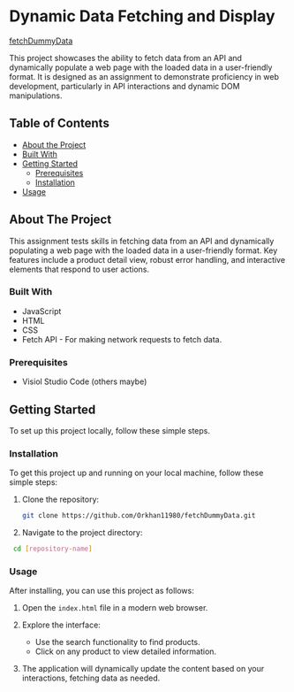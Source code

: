 # Dynamic Data Fetching and Display


[fetchDummyData](https://orkhan11980.github.io/fetchDummyData/)



This project showcases the ability to fetch data from an API and dynamically populate a web page with the loaded data in a user-friendly format. It is designed as an assignment to demonstrate proficiency in web development, particularly in API interactions and dynamic DOM manipulations.

## Table of Contents
- [About the Project](#about-the-project)
- [Built With](#built-with)
- [Getting Started](#getting-started)
  - [Prerequisites](#prerequisites)
  - [Installation](#installation)
- [Usage](#usage)




## About The Project

This assignment tests skills in fetching data from an API and dynamically populating a web page with the loaded data in a user-friendly format. Key features include a product detail view, robust error handling, and interactive elements that respond to user actions.

### Built With

- JavaScript
- HTML
- CSS
- Fetch API - For making network requests to fetch data.

### Prerequisites
- Visiol Studio Code (others maybe)
  
## Getting Started

To set up this project locally, follow these simple steps.

### Installation

To get this project up and running on your local machine, follow these simple steps:

1. Clone the repository:
   ```sh
   git clone https://github.com/Orkhan11980/fetchDummyData.git

2. Navigate to the project directory:
  ```sh
   cd [repository-name]
```
### Usage


 After installing, you can use this project as follows:

1. Open the `index.html` file in a modern web browser.

2. Explore the interface:
   - Use the search functionality to find products.
   - Click on any product to view detailed information.

3. The application will dynamically update the content based on your interactions, fetching data as needed.



